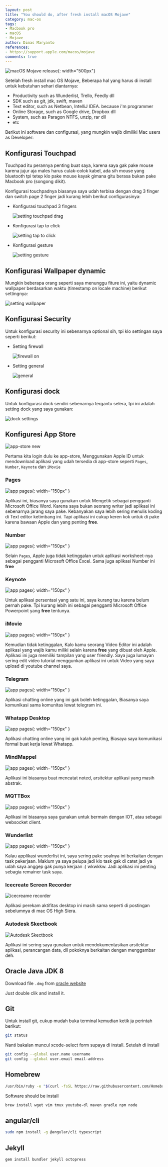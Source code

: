 ```yaml
---
layout: post
title: "You should do, after fresh install macOS Mojave"
category: mac-os
tags: 
- Macbook pro
- macOS
- Mojave
author: Dimas Maryanto
references:
- https://support.apple.com/macos/mojave
comments: true
---
```


![macOS Mojave release]({{site.baseurl}}/assets/img/posts/mac-os-mojave/mojave-version.png){: width="500px"}

Setelah fresh install mac OS Mojave, Beberapa hal yang harus di install untuk kebutuhan sehari diantarnya:

- Productivity such as Wunderlist, Trello, Feedly dll
- SDK such as git, jdk, swift, maven
- Text editor, such as Netbean, IntelliJ IDEA. because i'm programmer
- Online Storage, such as Google drive, Dropbox dll
- System, such as Paragon NTFS, unzip, rar dll
- etc

Berikut ini software dan configurasi, yang mungkin wajib dimiliki Mac users as Developer:

<!--more-->

## Konfigurasi Touchpad

Touchpad itu perannya penting buat saya, karena saya gak pake mouse karena jujur aja males harus culak-colok kabel, ada sih mouse yang bluetooth tpi tetep klo pake mouse kayak gimana gitu berasa bukan pake Macbook pro (songong dikit).

Konfigurasi touchpadnya biasanya saya udah terbisa dengan drag 3 finger dan switch page 2 finger jadi kurang lebih berikut configurasinya:

- Konfigurasi touchpad 3 fingers
    
    ![setting touchpad drag]({{site.baseurl}}/assets/img/posts/mac-os-mojave/settings-touchpad-3finger-drag.png)

- Konfigurasi tap to click
    
    ![setting tap to click]({{site.baseurl}}/assets/img/posts/mac-os-mojave/settings-touchpad-click.png)

- Konfigurasi gesture

    ![setting gesture]({{site.baseurl}}/assets/img/posts/mac-os-mojave/settings-touchpad-gesture.png)

## Konfigurasi Wallpaper dynamic 

Mungkin beberapa orang seperti saya menunggu fiture ini, yaitu dynamic wallpaper berdasarkan waktu (timestamp on locale machine) berikut settingnya:

![setting wallpaper]({{site.baseurl}}/assets/img/posts/mac-os-mojave/settings-dynamic-wallpaper.png)

## Konfigurasi Security

Untuk konfigurasi security ini sebenarnya optional sih, tpi klo settingan saya seperti berikut:

- Setting firewall
    
    ![firewall on]({{site.baseurl}}/assets/img/posts/mac-os-mojave/settings-security-firewall.png)

- Setting general

    ![general]({{site.baseurl}}/assets/img/posts/mac-os-mojave/settings-security-general.png)

## Konfigurasi dock

Untuk konfigurasi dock sendiri sebenarnya tergantu selera, tpi ini adalah setting dock yang saya gunakan:

![dock settings]({{site.baseurl}}/assets/img/posts/mac-os-mojave/settings-dock.png)

## Konfiguresi App Store

![app-store new]({{site.baseurl}}/assets/img/posts/mac-os-mojave/app-store.png)

Pertama kita login dulu ke app-store, Menggunakan Apple ID untuk mendownload aplikasi yang udah tersedia di app-store seperti `Pages`, `Number`, `Keynote` dan `iMovie`

### Pages

![app pages]({{site.baseurl}}/assets/img/posts/mac-os-mojave/pages.png){: width="150px" }

Aplikasi ini, biasanya saya gunakan untuk Mengetik sebagai pengganti Microsoft Office Word. Karena saya bukan seorang writer jadi aplikasi ini sebenarnya jarang saya pake. Kebanyakan saya lebih sering menulis koding di Text editor ketimbang ini. Tapi aplikasi ini cukup keren kok untuk di pake karena bawaan Apple dan yang penting **free**.

### Number

![app pages]({{site.baseurl}}/assets/img/posts/mac-os-mojave/numbers.png){: width="150px" }

Selain `Pages`, Apple juga tidak ketinggalan untuk aplikasi worksheet-nya sebagai pengganti Microsoft Office Excel. Sama juga aplikasi Number ini **free**

### Keynote

![app pages]({{site.baseurl}}/assets/img/posts/mac-os-mojave/keynote.png){: width="150px" }

Untuk aplikasi persentasi yang satu ini, saya kurang tau karena belum pernah pake. Tpi kurang lebih ini sebagai pengganti Microsoft Office Powerpoint yang **free** tentunya.

### iMovie

![app pages]({{site.baseurl}}/assets/img/posts/mac-os-mojave/imovie.png){: width="150px" }

Kemudian tidak ketinggalan, Kalo kamu seorang Video Editor ini adalah aplikasi yang wajib kamu miliki selain karena **free** yang dibuat oleh Apple. Aplikasi ini juga memiliki tampilan yang user friendly. Saya juga lumayan sering edit video tutorial menggunkan aplikasi ini untuk Video yang saya upload di youtube channel saya.

### Telegram

![app pages]({{site.baseurl}}/assets/img/posts/mac-os-mojave/telegram.png){: width="150px" }

Aplikasi chatting online yang ini gak boleh ketinggalan, Biasanya saya komunikasi sama komunitas lewat telegram ini.

### Whatapp Desktop

![app pages]({{site.baseurl}}/assets/img/posts/mac-os-mojave/whatapp.png){: width="150px" }

Aplikasi chatting online yang ini gak kalah penting, Biasaya saya komunikasi formal buat kerja lewat Whatapp.

### MindMappel

![app pages]({{site.baseurl}}/assets/img/posts/mac-os-mojave/mindmappel.png){: width="150px" }

Aplikasi ini biasanya buat mencatat noted, arsitektur aplikasi yang masih abstrak.

### MQTTBox

![app pages]({{site.baseurl}}/assets/img/posts/mac-os-mojave/mqtt-box.png){: width="150px" }

Aplikasi ini biasanya saya gunakan untuk bermain dengan IOT, atau sebagai websocket client.

### Wunderlist

![app pages]({{site.baseurl}}/assets/img/posts/mac-os-mojave/wunderlist.png){: width="150px" }

Kalau applikasi wunderlist ini, saya sering pake soalnya ini berkaitan dengan task pekerjaan. Maklum ya saya pelupa jadi klo task gak di catet jadi ya udah saya anggep gak punya kerjaan :) wkwkkw. Jadi aplikasi ini penting sebagia remainer task saya.

### Icecreate Screen Recorder

![icecreame recorder]({{site.baseurl}}/assets/img/posts/mac-os-mojave/icecream-recorder.png)

Aplikasi perekam aktifitas desktop ini masih sama seperti di postingan sebelumnya di mac OS High Siera.

### Autodesk Skectbook

![Autodesk Skectbook]({{site.baseurl}}/assets/img/posts/mac-os-mojave/skechbook.png)

Aplikasi ini sering saya gunakan untuk mendokumentasikan arsitektur aplikasi, perancangan data, dll pokoknya berkaitan dengan menggambar deh.

## Oracle Java JDK 8

Download file `.dmg` from [oracle website](https://www.oracle.com/technetwork/java/javase/downloads/jdk8-downloads-2133151.html)

Just double clik and install it.

## Git

Untuk install git, cukup mudah buka terminal kemudian ketik ja perintah berikut:

```bash
git status
```

Nanti bakalan muncul xcode-select form supaya di install. Setelah di install

```bash
git config --global user.name username
git config --global user.email email-address
```

## Homebrew

```bash 
/usr/bin/ruby -e "$(curl -fsSL https://raw.githubusercontent.com/Homebrew/install/master/install)"
```

Software should be install

```bash
brew install wget vim tmux youtube-dl maven gradle npm node
```

## angular/cli

```bash
sudo npm install -g @angular/cli typescript
```

## Jekyll

```bash
gem install bundler jekyll octopress
```

